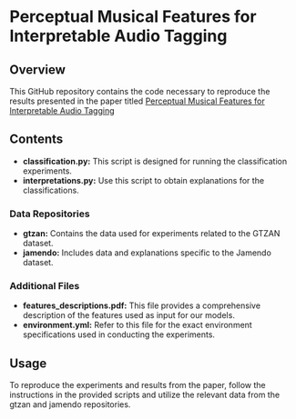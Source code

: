 # Perceptual Musical Features for Interpretable Audio Tagging

## Overview

This GitHub repository contains the code necessary to reproduce the results presented in the paper titled [Perceptual Musical Features for Interpretable Audio Tagging](https://arxiv.org/abs/2312.11234)

## Contents

- **classification.py:** This script is designed for running the classification experiments.
- **interpretations.py:** Use this script to obtain explanations for the classifications.

### Data Repositories

- **gtzan:** Contains the data used for experiments related to the GTZAN dataset.
- **jamendo:** Includes data and explanations specific to the Jamendo dataset.

### Additional Files

- **features_descriptions.pdf:** This file provides a comprehensive description of the features used as input for our models.
- **environment.yml:** Refer to this file for the exact environment specifications used in conducting the experiments.

## Usage

To reproduce the experiments and results from the paper, follow the instructions in the provided scripts and utilize the relevant data from the gtzan and jamendo repositories.
